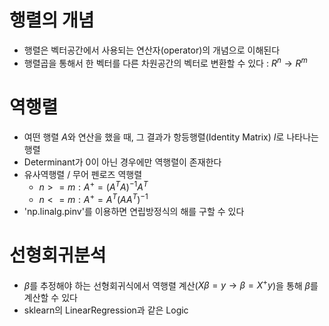  # 행렬의 개념
 - 행렬은 벡터공간에서 사용되는 연산자(operator)의 개념으로 이해된다
 - 행렬곱을 통해서 한 벡터를 다른 차원공간의 벡터로 변환할 수 있다 : $R^n \rightarrow R^m$
 # 역행렬
 - 여떤 행렬 $A$와 연산을 했을 때, 그 결과가 항등행렬(Identity Matrix) $I$로 나타나는 행렬
 - Determinant가 0이 아닌 경우에만 역행렬이 존재한다
 - 유사역행렬 / 무어 펜로즈 역행렬
   - $n>=m : A^+ = (A^TA)^{-1}A^T$
   - $n<=m : A^+ = A^T(AA^T)^{-1}$
 - 'np.linalg.pinv'를 이용하면 연립방정식의 해를 구할 수 있다
 # 선형회귀분석
 - ${\beta}$를 추정해야 하는 선형회귀식에서 역행렬 계산($X\beta = y \rightarrow \beta = X^+y$)을 통해 ${\beta}$를 계산할 수 있다
 - sklearn의 LinearRegression과 같은 Logic
